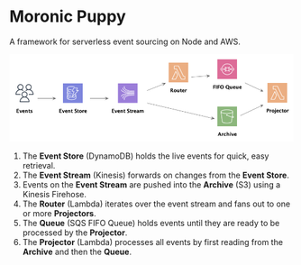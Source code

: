# Moronic Puppy

A framework for serverless event sourcing on Node and AWS.

![Moronic Puppy Architecture Diagram](/docs/architecture.png)

1. The **Event Store** (DynamoDB) holds the live events for quick, easy retrieval.
1. The **Event Stream** (Kinesis) forwards on changes from the **Event Store**.
1. Events on the **Event Stream** are pushed into the **Archive** (S3) using a Kinesis Firehose.
1. The **Router** (Lambda) iterates over the event stream and fans out to one or more **Projectors**.
1. The **Queue** (SQS FIFO Queue) holds events until they are ready to be processed by the **Projector**.
1. The **Projector** (Lambda) processes all events by first reading from the **Archive** and then the **Queue**.
